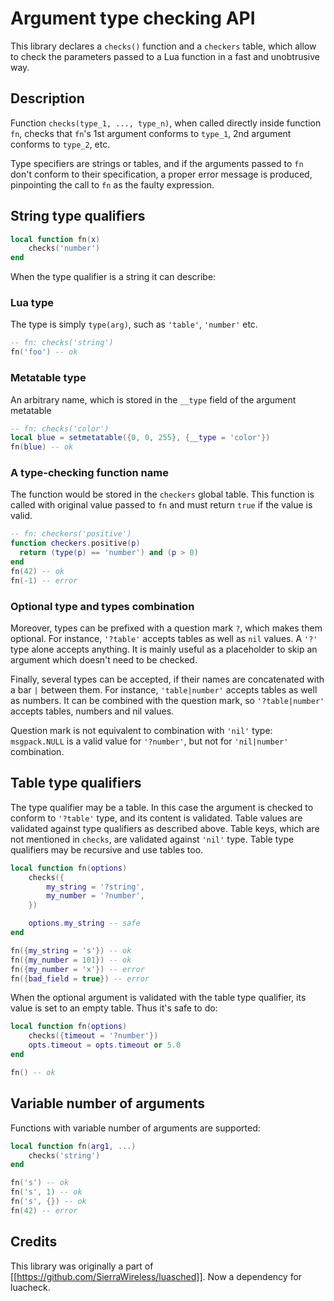 # Argument type checking API

This library declares a `checks()` function and a `checkers` table, which
allow to check the parameters passed to a Lua function in a fast and
unobtrusive  way.

## Description

Function `checks(type_1, ..., type_n)`,
when called directly inside function `fn`,
checks that `fn`'s 1st argument conforms to `type_1`,
2nd argument conforms to `type_2`, etc.

Type specifiers are strings or tables, and if the arguments passed
to `fn` don't conform to their specification, a proper error message is produced,
pinpointing the call to `fn` as the faulty expression.

## String type qualifiers

```lua
local function fn(x)
    checks('number')
end
```

When the type qualifier is a string it can describe:

### Lua type

The type is simply `type(arg)`, such as `'table'`, `'number'` etc.

```lua
-- fn: checks('string')
fn('foo') -- ok
```

### Metatable type

An arbitrary name, which is stored in the `__type` field of the argument metatable

```lua
-- fn: checks('color')
local blue = setmetatable({0, 0, 255}, {__type = 'color'})
fn(blue) -- ok
```

### A type-checking function name

The function would be stored in the `checkers` global table.
This function is called with original value passed to `fn`
and must return `true` if the value is valid.  

```lua
-- fn: checkers('positive')
function checkers.positive(p)
  return (type(p) == 'number') and (p > 0)
end
fn(42) -- ok
fn(-1) -- error
```

### Optional type and types combination

Moreover, types can be prefixed with a question mark `?`, which makes them optional.
For instance, `'?table'` accepts tables as well as `nil` values.
A `'?'` type alone accepts anything. It is mainly useful as a placeholder
to skip an argument which doesn't need to be checked.  

Finally, several types can be accepted,
if their names are concatenated with a bar `|` between them.
For instance, `'table|number'` accepts tables as well as numbers.
It can be combined with the question mark,
so `'?table|number'` accepts tables, numbers and nil values.

Question mark is not equivalent to combination with `'nil'` type:
`msgpack.NULL` is a valid value for `'?number'`, but not for `'nil|number'` combination.

## Table type qualifiers

The type qualifier may be a table.
In this case the argument is checked to conform to `'?table'` type, and its content is validated.
Table values are validated against type qualifiers as described above.
Table keys, which are not mentioned in `checks`, are validated against `'nil'` type.
Table type qualifiers may be recursive and use tables too. 

```lua
local function fn(options)
    checks({
        my_string = '?string',
        my_number = '?number',
    })

    options.my_string -- safe
end

fn({my_string = 's'}) -- ok
fn({my_number = 101}) -- ok
fn({my_number = 'x'}) -- error
fn({bad_field = true}) -- error
```

When the optional argument is validated with the table type qualifier,
its value is set to an empty table. Thus it's safe to do:

```lua
local function fn(options)
    checks({timeout = '?number'})
    opts.timeout = opts.timeout or 5.0
end

fn() -- ok
```

## Variable number of arguments

Functions with variable number of arguments are supported:

```lua
local function fn(arg1, ...)
    checks('string')
end

fn('s') -- ok
fn('s', 1) -- ok
fn('s', {}) -- ok
fn(42) -- error
```

## Credits

This library was originally a part of
[[https://github.com/SierraWireless/luasched]]. Now a dependency for
luacheck.
